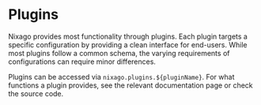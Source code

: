 # Plugins

Nixago provides most functionality through plugins. Each plugin targets a
specific configuration by providing a clean interface for end-users. While most
plugins follow a common schema, the varying requirements of configurations can
require minor differences.

Plugins can be accessed via `nixago.plugins.${pluginName}`. For what functions
a plugin provides, see the relevant documentation page or check the source code.
